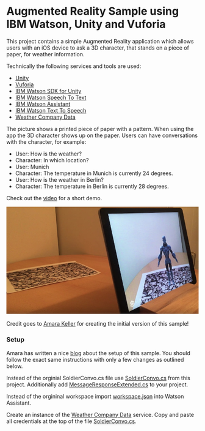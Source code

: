 # Augmented Reality Sample using IBM Watson, Unity and Vuforia

This project contains a simple Augmented Reality application which allows users with an iOS device to ask a 3D character, that stands on a piece of paper, for weather information.

Technically the following services and tools are used:

* [Unity](https://unity3d.com/unity)
* [Vuforia](https://developer.vuforia.com/)
* [IBM Watson SDK for Unity](https://github.com/watson-developer-cloud/unity-sdk)
* [IBM Watson Speech To Text](https://www.ibm.com/watson/services/speech-to-text/)
* [IBM Watson Assistant](https://www.ibm.com/watson/services/conversation/)
* [IBM Watson Text To Speech](https://www.ibm.com/watson/services/text-to-speech/)
* [Weather Company Data](https://console.bluemix.net/catalog/services/weather-company-data)

The picture shows a printed piece of paper with a pattern. When using the app the 3D character shows up on the paper. Users can have conversations with the character, for example:

* User: How is the weather?
* Character: In which location?
* User: Munich
* Character: The temperature in Munich is currently 24 degrees.
* User: How is the weather in Berlin?
* Character: The temperature in Berlin is currently 28 degrees.

Check out the [video](https://www.youtube.com/watch?v=u8c0fPQOqMU) for a short demo.

![alt text](photo1-small.jpg "Photo")

Credit goes to [Amara Keller](https://medium.com/@MissAmaraKay/build-your-first-ai-ar-app-on-unity-8c12895687fa) for creating the initial version of this sample!

### Setup

Amara has written a nice [blog](https://medium.com/@MissAmaraKay/build-your-first-ai-ar-app-on-unity-8c12895687fa) about the setup of this sample. You should follow the exact same instructions with only a few changes as outlined below.

Instead of the orginial SoldierConvo.cs file use [SoldierConvo.cs](SoldierConvo.cs) from this project. Additionally add [MessageResponseExtended.cs](MessageResponseExtended.cs) to your project.

Instead of the orgininal workspace import [workspace.json](workspace.json) into Watson Assistant.

Create an instance of the [Weather Company Data](https://console.bluemix.net/catalog/services/weather-company-data) service. Copy and paste all credentials at the top of the file [SoldierConvo.cs](SoldierConvo.cs).
